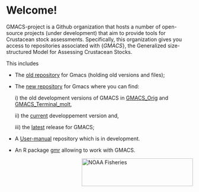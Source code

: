 # Welcome! 

GMACS-project is a Github organization that hosts a number of open-source projects (under development) that aim to provide tools for Crustacean stock assessments. Specifically, this organization gives you access to repositories associated with {_GMACS_}, the Generalized size-structured Model for Assessing Crustacean Stocks. 

This includes
  - The [old repository](https://github.com/GMACS-project/gmacs) for Gmacs (holding old versions and files);
  - The [new repository](https://github.com/GMACS-project/GMACS_Assessment_code) for Gmacs where you can find:
  
    i) the old development versions of GMACS in [GMACS_Orig](https://github.com/GMACS-project/GMACS_Assessment_code/tree/main/GMACS_versions/GMACS_Orig) and 
    [GMACS_Terminal_molt](https://github.com/GMACS-project/GMACS_Assessment_code/tree/main/GMACS_versions/GMACS_Terminal_molt),
    
    ii) the [current](https://github.com/GMACS-project/GMACS_Assessment_code/tree/main/GMACS_versions/Dvpt_Version) developpement version and,
    
    iii) the [latest](https://github.com/GMACS-project/GMACS_Assessment_code/tree/main/GMACS_versions/Latest_Version) release for GMACS;
    
  - A [User-manual](https://github.com/GMACS-project/User-manual) repository which is in development.
  - An R package [gmr](https://github.com/GMACS-project/gmr) allowing to work with GMACS.

<img align="right" src="https://raw.githubusercontent.com/nmfs-general-modeling-tools/nmfspalette/main/man/figures/noaa-fisheries-rgb-2line-horizontal-small.png" width="300"  style="height: 75px !important;" alt="NOAA Fisheries"> 
